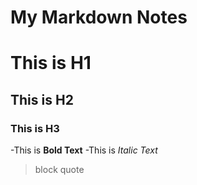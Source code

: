 # My Markdown Notes

# This is H1
## This is H2
### This is H3

-This is **Bold Text**
-This is *Italic Text*

>block quote

